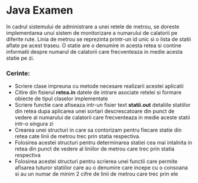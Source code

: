 <h1>Java Examen</h1>
<p>In cadrul sistemului de administrare a unei retele de metrou, se doreste implementarea unui sistem de monitorizare a numarului de calatorii pe diferite rute. Linia de metrou se reprezinta printr-un id unic si o lista de statii aflate pe acest traseu. O statie are o denumire in acesta retea si contine informatii despre numarul de calatorii care frecventeaza in medie acesta statie pe zi.</p>
<h3>Cerinte:</h3>
<ul>
  <li>Scriere clase impreuna cu metode necesare realizarii acestei aplicatii</li>
  <li>Citire din fisierul <b>retea.in</b> datele de intrare asociate retelei si formare obiecte de tipul claselor implementate</li>
  <li>Scriere functie care afiseaza intr-un fisier text <b>statii.out</b> detaliile statiilor din retea dupa aplicarea unei sortari descrescatoare din punct de vedere al numarului de calatorii care frecventeaza in medie aceste statii intr-o singura zi</li>
  <li>Crearea unei structuri in care sa contorizam pentru fiecare statie din retea cate linii de metrou trec prin statia respectiva.</li>
  <li>Folosirea acestei structuri pentru determinarea statiei cea mai intalnita in retea din punct de vedere al liniilor de metrou care trec prin statia respectiva</li>
  <li>Folosirea acestei structuri pentru scrierea unei functii care permite afisarea tuturor statiilor care au o denumire care incepe cu o consoana si au un numar de minim 2 cifre de linii de metrou care trec prin ele</li>
</ul>
